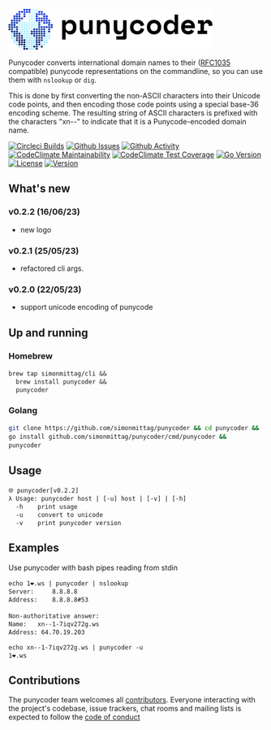 ![Punycoder Logo](punycoder_80.png)

Punycoder converts international domain names to their ([RFC1035](https://www.rfc-editor.org/rfc/rfc1035.txt) compatible)
punycode representations on the commandline, so you can use them with `nslookup` or `dig`.

This is done by first converting the non-ASCII characters into their Unicode code points, and then encoding those code 
points using a special base-36 encoding scheme. The resulting string of ASCII characters is prefixed with the 
characters "xn--" to indicate that it is a Punycode-encoded domain name.

[![Circleci Builds](https://circleci.com/gh/simonmittag/punycoder.svg?style=shield)](https://circleci.com/gh/simonmittag/punycoder)
[![Github Issues](https://img.shields.io/github/issues/simonmittag/punycoder)](https://github.com/simonmittag/punycoder/issues)
[![Github Activity](https://img.shields.io/github/commit-activity/m/simonmittag/punycoder)](https://img.shields.io/github/commit-activity/m/simonmittag/punycoder)  
[![CodeClimate Maintainability](https://api.codeclimate.com/v1/badges/43f4fcf279d9d0ea72a6/maintainability)](https://codeclimate.com/github/simonmittag/punycoder/maintainability)
[![CodeClimate Test Coverage](https://api.codeclimate.com/v1/badges/43f4fcf279d9d0ea72a6/test_coverage)](https://codeclimate.com/github/simonmittag/punycoder/test_coverage)
[![Go Version](https://img.shields.io/github/go-mod/go-version/simonmittag/punycoder)](https://img.shields.io/github/go-mod/go-version/simonmittag/punycoder)
[![License](https://img.shields.io/badge/License-Apache%202.0-blue.svg)](https://opensource.org/licenses/Apache-2.0)
[![Version](https://img.shields.io/badge/version-0.2.2-orange)](https://github.com/simonmittag/punycoder)

## What's new
### v0.2.2 (16/06/23)
* new logo

### v0.2.1 (25/05/23)
* refactored cli args.

### v0.2.0 (22/05/23)
* support unicode encoding of punycode

## Up and running
### Homebrew
```
brew tap simonmittag/cli &&
  brew install punycoder &&
  punycoder 
```

### Golang
```bash
git clone https://github.com/simonmittag/punycoder && cd punycoder && 
go install github.com/simonmittag/punycoder/cmd/punycoder && 
punycoder 
```

## Usage
```
🌐 punycoder[v0.2.2]
λ Usage: punycoder host | [-u] host | [-v] | [-h]
  -h    print usage
  -u    convert to unicode
  -v    print punycoder version
```

## Examples

Use punycoder with bash pipes reading from stdin
```
echo 1❤️.ws | punycoder | nslookup
Server:		8.8.8.8
Address:	8.8.8.8#53

Non-authoritative answer:
Name:	xn--1-7iqv272g.ws
Address: 64.70.19.203
```

```
echo xn--1-7iqv272g.ws | punycoder -u 
1❤️.ws
```

## Contributions
The punycoder team welcomes all [contributors](https://github.com/simonmittag/punycoder/blob/master/CONTRIBUTING.md). Everyone interacting with the project's codebase, issue trackers, chat rooms and mailing lists
is expected to follow the [code of conduct](https://github.com/simonmittag/punycoder/blob/master/CODE_OF_CONDUCT.md)
